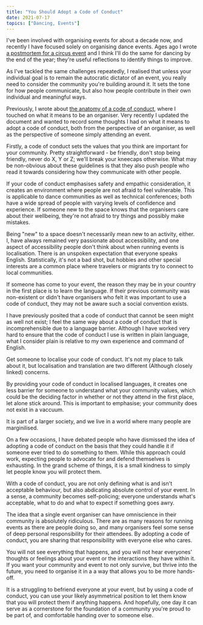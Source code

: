 ```yaml
---
title: "You Should Adopt a Code of Conduct"
date: 2021-07-17
topics: ["Dancing, Events"]
---
```


I've been involved with organising events for about a decade now, and recently I have focused solely on organising dance events. Ages ago I wrote [a postmortem for a circus event](../dublin-circus-postmorterm) and I think I'll do the same for dancing by the end of the year; they're useful reflections to identify things to improve.

As I've tackled the same challenges repeatedly, I realised that unless your individual goal is to remain the autocratic dictator of an event, you really need to consider the community you're building around it. It sets the tone for how people communicate, but also how people contribute in their own individual and meaningful ways.

Previously, I wrote about [the anatomy of a code of conduct](../coc-anatomy), where I touched on what it means to be an organiser. Very recently I updated the document and wanted to record some thoughts I had on what it means to adopt a code of conduct, both from the perspective of an organiser, as well as the perspective of someone simply attending an event.

Firstly, a code of conduct sets the values that you think are important for your community. Pretty straightforward - be friendly, don't stop being friendly, never do X, Y or Z; we'll break your kneecaps otherwise. What may be non-obvious about these guidelines is that they also push people who read it towards considering how they communicate with other people.

If your code of conduct emphasises safety and empathic consideration, it creates an environment where people are not afraid to feel vulnerable. This is applicable to dance communities as well as technical conferences; both have a wide spread of people with varying levels of confidence and experience. If someone new to the space knows that the organisers care about their wellbeing, they're not afraid to try things and possibly make mistakes.

Being "new" to a space doesn't necessarily mean new to an activity, either. I, have always remained very passionate about accessibility, and one aspect of accessibility people don't think about when running events is localisation. There is an unspoken expectation that everyone speaks English. Statistically, it's not a bad shot, but hobbies and other special interests are a common place where travelers or migrants try to connect to local communities.

If someone has come to your event, the reason they may be in your country in the first place is to learn the language. If their previous community was non-existent or didn't have organisers who felt it was important to use a code of conduct, they may not be aware such a social convention exists.

I have previously posited that a code of conduct that cannot be seen might as well not exist; I feel the same way about a code of conduct that is incomprehensible due to a language barrier. Although I have worked very hard to ensure that the code of conduct I use is written in plain language, what I consider plain is relative to my own experience and command of English.

Get someone to localise your code of conduct. It's not my place to talk about it, but localisation and translation are two different (Although closely linked) concerns. 

By providing your code of conduct in localised languages, it creates one less barrier for someone to understand what your community values, which could be the deciding factor in whether or not they attend in the first place, let alone stick around. This is important to emphasise; your community does not exist in a vaccuum. 

It is part of a larger society, and we live in a world where many people are marginilised.

On a few occasions, I have debated people who have dismissed the idea of adopting a code of conduct on the basis that they could handle it if someone ever tried to do something to them. While this approach could work, expecting people to advocate for and defend themselves is exhausting. In the grand scheme of things, it is a small kindness to simply let people know you will protect them.

With a code of conduct, you are not only defining what is and isn't acceptable behaviour, but also abdicating absolute control of your event. In a sense, a community becomes self-policing; everyone understands what's acceptable, what to do and what to expect if something goes awry.

The idea that a single event organiser can have omniscience in their community is absolutely ridiculous. There are as many reasons for running events as there are people doing so, and many organisers feel some sense of deep personal responsibility for their attendees. By adopting a code of conduct, you are sharing that responsibility with everyone else who cares.

You will not see everything that happens, and you will not hear everyones' thoughts or feelings about your event or the interactions they have within it. If you want your community and event to not only survive, but thrive into the future, you need to organise it in a a way that allows you to be more hands-off.

It is a struggling to befriend everyone at your event, but by using a code of conduct, you can use your likely asymmetrical position to let them know that you will protect them if anything happens. And hopefully, one day it can serve as a cornerstone for the foundation of a community you're proud to be part of, and comfortable handing over to someone else.